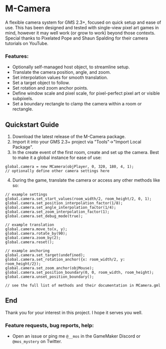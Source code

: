 # M-Camera
A flexible camera system for GMS 2.3+, focused on quick setup and ease of use.
This has been designed and tested with single-view pixel art games in mind, however it may well work (or grow to work) beyond those contexts.
Special thanks to Pixelated Pope and Shaun Spalding for their camera tutorials on YouTube.
### Features:
- Optionally self-managed host object, to streamline setup.
- Translate the camera position, angle, and zoom.
- Set interpolation values for smooth translation.
- Set a target object to follow.
- Set rotation and zoom anchor points.
- Define window scale and pixel scale, for pixel-perfect pixel art or visible subpixels.
- Set a boundary rectangle to clamp the camera within a room or rectangle.
## Quickstart Guide
1. Download the latest release of the M-Camera package.
2. Import it into your GMS 2.3+ project via "Tools"->"Import Local Package".
3. In the create event of the first room, create and set up the camera. Best to make it a global instance for ease of use:
``` gml
global.camera = new MCamera(objPlayer, 0, 320, 180, 4, 1);
// optionally define other camera settings here
```
4. During the game, translate the camera or access any other methods like so:
```gml
// example settings
global.camera.set_start_values(room_width/2, room_height/2, 0, 1);
global.camera.set_position_interpolation_factor(1/8);
global.camera.set_angle_interpolation_factor(1/4);
global.camera.set_zoom_interpolation_factor(1);
global.camera.set_debug_mode(true);

// example translation
global.camera.move_to(x, y);
global.camera.rotate_by(90);
global.camera.zoom_by(2);
global.camera.reset();

// example anchoring
global.camera.set_target(undefined);
global.camera.set_rotation_anchor({x: room_width/2, y: room_height/2});
global.camera.set_zoom_anchor(objMouse);
global.camera.set_position_boundary(0, 0, room_width, room_height);
global.camera.unset_position_boundary();

// see the full list of methods and their documentation in MCamera.gml
```
## End
Thank you for your interest in this project. I hope it serves you well.
### Feature requests, bug reports, help:
- Open an issue or ping me `@__mos` in the GameMaker Discord or `@mos_mystery` on Twitter.
